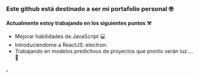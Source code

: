 ### Este github está destinado a ser mi portafolio personal 🤓

#### Actualmente estoy trabajando en los siguientes puntos ⚒️
- Mejorar habilidades de JavaScript 💻
- Introduciendome a ReactJS :electron:
- Trabajando en modelos predictivos de proyectos que pronto verán luz.... 🌚

[.](https://www.youtube.com/watch?v=Ma5hTmmmTbI)
